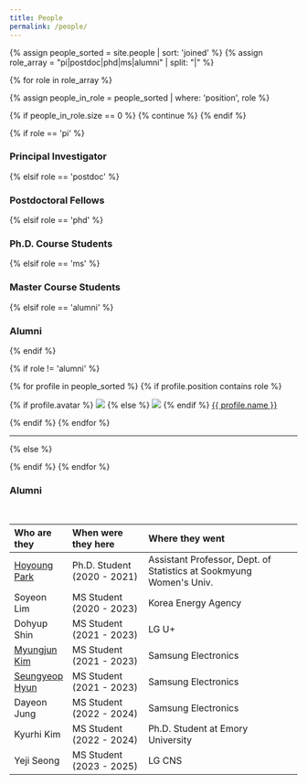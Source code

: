 ```yaml
---
title: People
permalink: /people/
---
```


{% assign people_sorted = site.people | sort: 'joined' %}
{% assign role_array = "pi|postdoc|phd|ms|alumni" | split: "|" %}

{% for role in role_array %}

{% assign people_in_role = people_sorted | where: 'position', role %}

<!-- Skip section if there's nobody -->
{% if people_in_role.size == 0 %}
  {% continue %}
{% endif %}

<div class="pos_header">
{% if role == 'pi' %}
<h3>Principal Investigator</h3>
{% elsif role == 'postdoc' %}
<h3>Postdoctoral Fellows</h3>
{% elsif role == 'phd' %}
<h3>Ph.D. Course Students</h3>
{% elsif role == 'ms' %}
<h3>Master Course Students</h3>
{% elsif role == 'alumni' %}
<h3>Alumni</h3>
{% endif %}
</div>

{% if role != 'alumni' %}
<div class="content list people">
  {% for profile in people_sorted %}
    {% if profile.position contains role %}
      <div class="list-item-people">
        <p class="list-post-title">
          {% if profile.avatar %}
            <a href="{{ site.baseurl }}{{ profile.url }}"><img class="profile-thumbnail" src="{{site.baseurl}}/images/people/{{profile.avatar}}"></a>
          {% else %}
            <a href="{{ site.baseurl }}{{ profile.url }}"><img class="profile-thumbnail" src="http://evansheline.com/wp-content/uploads/2011/02/facebook-Storm-Trooper.jpg"></a>
          {% endif %}
          <a class="name" href="{{ site.baseurl }}{{ profile.url }}">{{ profile.name }}</a>
        </p>
      </div>    
    {% endif %}
  {% endfor %}
</div>
<hr>

{% else %}

{% endif %}
{% endfor %}



<!-- Alumni parts; Extract it from "if" and "for loop" -->
<style>
table th:first-of-type {
    width: 18%;
}
table th:nth-of-type(2) {
    width: 27%;
}
table th:nth-of-type(3) {
    width: 55%;
}
</style>

<div class="pos_header">

<h3>Alumni</h3>
<br>
</div>

| Who are they | When were they here | Where they went |
| :------------- |:-------------| :----------|
| [Hoyoung Park](https://sites.google.com/view/hoyoung-park/home?authuser=0) | Ph.D. Student (2020 - 2021) | Assistant Professor, Dept. of Statistics at Sookmyung Women's Univ. |
| Soyeon Lim | MS Student (2020 - 2023) | Korea Energy Agency |
| Dohyup Shin | MS Student (2021 - 2023) | LG U+ |
| [Myungjun Kim](https://j0shuajun.github.io/) | MS Student (2021 - 2023) | Samsung Electronics |
| [Seungyeop Hyun](https://hsy5830.github.io/) | MS Student (2021 - 2023) | Samsung Electronics |
| Dayeon Jung | MS Student (2022 - 2024) | Samsung Electronics |
| Kyurhi Kim | MS Student (2022 - 2024) | Ph.D. Student at Emory University |
| Yeji Seong | MS Student (2023 - 2025) | LG CNS |

<!-- | Who are they | When were they here | Where they went |
| :------------- |:-------------| :----------|
| [Hoyoung Park](http://hdmtlab.github.io/people/hoyoung_park/index.html) | Ph.D. Student (2020 - 2021) | Assistant Professor, Department of Statistics at Sookmyung Women's University |
| [Soyeon Lim](http://hdmtlab.github.io/people/soyeon_lim/index.html) | MS Student (2020 - 2023) | |
| [Dohyup Shin](http://hdmtlab.github.io/people/dohyup_shin/index.html) | MS Student (2021 - 2023) | LG U+ |
| [Myungjun Kim](http://hdmtlab.github.io/people/myungjun_kim/index.html) | MS Student (2021 - 2023) | Samsung Electronics |
| [Seungyeop Hyun](https://hdmtlab.github.io/people/seungyeop_hyun/index.html) | MS Student (2021 - 2023) | Samsung Electronics |
| [Dayeon Jung](https://hdmtlab.github.io/people/dayeon_jung/index.html) | MS Student (2022 - 2024) | Samsung Electronics |
| [Kyurhi Kim](https://hdmtlab.github.io/people/kyurhi_kim/index.html) | MS Student (2022 - 2024) | Ph.D. Student at Emory University | -->